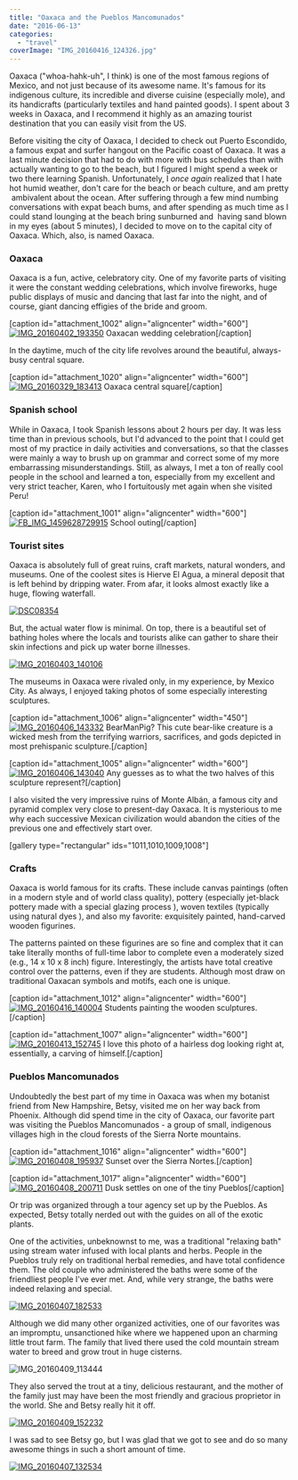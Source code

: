```yaml
---
title: "Oaxaca and the Pueblos Mancomunados"
date: "2016-06-13"
categories:
  - "travel"
coverImage: "IMG_20160416_124326.jpg"
---
```


Oaxaca ("whoa-hahk-uh", I think) is one of the most famous regions of Mexico, and not just because of its awesome name. It's famous for its indigenous culture, its incredible and diverse cuisine (especially mole), and its handicrafts (particularly textiles and hand painted goods). I spent about 3 weeks in Oaxaca, and I recommend it highly as an amazing tourist destination that you can easily visit from the US.

Before visiting the city of Oaxaca, I decided to check out Puerto Escondido, a famous expat and surfer hangout on the Pacific coast of Oaxaca. It was a last minute decision that had to do with more with bus schedules than with actually wanting to go to the beach, but I figured I might spend a week or two there learning Spanish. Unfortunately, I *once again* realized that I hate hot humid weather, don't care for the beach or beach culture, and am pretty  ambivalent about the ocean. After suffering through a few mind numbing conversations with expat beach bums, and after spending as much time as I could stand lounging at the beach bring sunburned and  having sand blown in my eyes (about 5 minutes), I decided to move on to the capital city of Oaxaca. Which, also, is named Oaxaca.

### Oaxaca

Oaxaca is a fun, active, celebratory city. One of my favorite parts of visiting it were the constant wedding celebrations, which involve fireworks, huge public displays of music and dancing that last far into the night, and of course, giant dancing effigies of the bride and groom.

\[caption id="attachment_1002" align="aligncenter" width="600"\][![IMG_20160402_193350](images/IMG_20160402_193350-600x329.jpg)](/wp-content/uploads/2016/06/IMG_20160402_193350.jpg) Oaxacan wedding celebration\[/caption\]

In the daytime, much of the city life revolves around the beautiful, always-busy central square.

\[caption id="attachment_1020" align="aligncenter" width="600"\][![IMG_20160329_183413](images/IMG_20160329_183413-600x354.jpg)](/wp-content/uploads/2016/06/IMG_20160329_183413.jpg) Oaxaca central square\[/caption\]

### Spanish school

While in Oaxaca, I took Spanish lessons about 2 hours per day. It was less time than in previous schools, but I'd advanced to the point that I could get most of my practice in daily activities and conversations, so that the classes were mainly a way to brush up on grammar and correct some of my more embarrassing misunderstandings. Still, as always, I met a ton of really cool people in the school and learned a ton, especially from my excellent and very strict teacher, Karen, who I fortuitously met again when she visited Peru!

\[caption id="attachment_1001" align="aligncenter" width="600"\][![FB_IMG_1459628729915](images/FB_IMG_1459628729915-600x338.jpg)](/wp-content/uploads/2016/06/FB_IMG_1459628729915.jpg) School outing\[/caption\]

### Tourist sites

Oaxaca is absolutely full of great ruins, craft markets, natural wonders, and museums. One of the coolest sites is Hierve El Agua, a mineral deposit that is left behind by dripping water. From afar, it looks almost exactly like a huge, flowing waterfall.

[![DSC08354](images/DSC08354-600x400.jpg)](/wp-content/uploads/2016/06/DSC08354.jpg)

But, the actual water flow is minimal. On top, there is a beautiful set of bathing holes where the locals and tourists alike can gather to share their skin infections and pick up water borne illnesses.

[![IMG_20160403_140106](images/IMG_20160403_140106-600x450.jpg)](/wp-content/uploads/2016/06/IMG_20160403_140106.jpg)

The museums in Oaxaca were rivaled only, in my experience, by Mexico City. As always, I enjoyed taking photos of some especially interesting sculptures.

\[caption id="attachment_1006" align="aligncenter" width="450"\][![IMG_20160406_143332](images/IMG_20160406_143332-450x600.jpg)](/wp-content/uploads/2016/06/IMG_20160406_143332.jpg) BearManPig? This cute bear-like creature is a wicked mesh from the terrifying warriors, sacrifices, and gods depicted in most prehispanic sculpture.\[/caption\]



\[caption id="attachment_1005" align="aligncenter" width="600"\][![IMG_20160406_143040](images/IMG_20160406_143040-600x600.jpg)](/wp-content/uploads/2016/06/IMG_20160406_143040.jpg) Any guesses as to what the two halves of this sculpture represent?\[/caption\]

I also visited the very impressive ruins of Monte Albán, a famous city and pyramid complex very close to present-day Oaxaca. It is mysterious to me why each successive Mexican civilization would abandon the cities of the previous one and effectively start over.

\[gallery type="rectangular" ids="1011,1010,1009,1008"\]

### Crafts

Oaxaca is world famous for its crafts. These include canvas paintings (often in a modern style and of world class quality), pottery (especially jet-black pottery made with a special glazing process ), woven textiles (typically using natural dyes ), and also my favorite: exquisitely painted, hand-carved wooden figurines.

The patterns painted on these figurines are so fine and complex that it can take literally months of full-time labor to complete even a moderately sized (e.g., 14 x 10 x 8 inch) figure. Interestingly, the artists have total creative control over the patterns, even if they are students. Although most draw on traditional Oaxacan symbols and motifs, each one is unique.

\[caption id="attachment_1012" align="aligncenter" width="600"\][![IMG_20160416_140004](images/IMG_20160416_140004-600x450.jpg)](/wp-content/uploads/2016/06/IMG_20160416_140004.jpg) Students painting the wooden sculptures.\[/caption\]



\[caption id="attachment_1007" align="aligncenter" width="600"\][![IMG_20160413_152745](images/IMG_20160413_152745-600x450.jpg)](/wp-content/uploads/2016/06/IMG_20160413_152745.jpg) I love this photo of a hairless dog looking right at, essentially, a carving of himself.\[/caption\]

### Pueblos Mancomunados

Undoubtedly the best part of my time in Oaxaca was when my botanist friend from New Hampshire, Betsy, visited me on her way back from Phoenix. Although did spend time in the city of Oaxaca, our favorite part was visiting the Pueblos Mancomunados - a group of small, indigenous villages high in the cloud forests of the Sierra Norte mountains.

\[caption id="attachment_1016" align="aligncenter" width="600"\][![IMG_20160408_195937](images/IMG_20160408_195937-600x346.jpg)](/wp-content/uploads/2016/06/IMG_20160408_195937.jpg) Sunset over the Sierra Nortes.\[/caption\]



\[caption id="attachment_1017" align="aligncenter" width="600"\][![IMG_20160408_200711](images/IMG_20160408_200711-600x446.jpg)](/wp-content/uploads/2016/06/IMG_20160408_200711.jpg) Dusk settles on one of the tiny Pueblos\[/caption\]

Or trip was organized through a tour agency set up by the Pueblos. As expected, Betsy totally nerded out with the guides on all of the exotic plants.

One of the activities, unbeknownst to me, was a traditional "relaxing bath" using stream water infused with local plants and herbs. People in the Pueblos truly rely on traditional herbal remedies, and have total confidence them. The old couple who administered the baths were some of the friendliest people I've ever met. And, while very strange, the baths were indeed relaxing and special.

[![IMG_20160407_182533](images/IMG_20160407_182533-453x600.jpg)](/wp-content/uploads/2016/06/IMG_20160407_182533.jpg)

Although we did many other organized activities, one of our favorites was an impromptu, unsanctioned hike where we happened upon an charming little trout farm. The family that lived there used the cold mountain stream water to breed and grow trout in huge cisterns.

![IMG_20160409_113444](images/IMG_20160409_113444-600x450.jpg)

They also served the trout at a tiny, delicious restaurant, and the mother of the family just may have been the most friendly and gracious proprietor in the world. She and Betsy really hit it off.

[![IMG_20160409_152232](images/IMG_20160409_152232-600x481.jpg)](/wp-content/uploads/2016/06/IMG_20160409_152232.jpg)

I was sad to see Betsy go, but I was glad that we got to see and do so many awesome things in such a short amount of time.

[![IMG_20160407_132534](images/IMG_20160407_132534-600x600.jpg)](/wp-content/uploads/2016/06/IMG_20160407_132534.jpg)
